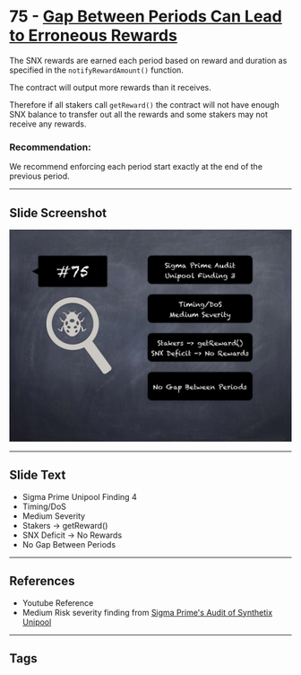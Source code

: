 
# 75 - [Gap Between Periods Can Lead to Erroneous Rewards](./Gap%20Between%20Periods%20Can%20Lead%20to%20Erroneous%20Rewards.md)

The SNX rewards are earned each period based on reward and duration as specified in the `notifyRewardAmount()` function. 

The contract will output more rewards than it receives. 

Therefore if all stakers call `getReward()` the contract will not have enough SNX balance to transfer out all the rewards and some stakers may not receive any rewards.

### Recommendation:
We recommend enforcing each period start exactly at the end of the previous period.
___
## Slide Screenshot
![075.png](../../images/7.%20Audit%20Findings%20101/075.png)
___
## Slide Text
- Sigma Prime Unipool Finding 4
- Timing/DoS
- Medium Severity
- Stakers -> getReward()
- SNX Deficit -> No Rewards
- No Gap Between Periods
___
## References
- Youtube Reference
- Medium Risk severity finding from [Sigma Prime's Audit of Synthetix Unipool](https://github.com/sigp/public-audits/blob/master/synthetix/unipool/review.pdf)
___
## Tags
